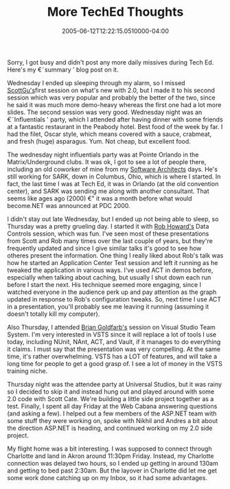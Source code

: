 ﻿---
title: More TechEd Thoughts
date: "2005-06-12T12:22:15.0510000-04:00"
description: Sorry, I got busy and didn't post any more daily missives during
featuredImage: /img/default-post-image.jpg
---

Sorry, I got busy and didn't post any more daily missives during Tech Ed. Here's my €˜summary ' blog post on it.

Wednesday I ended up sleeping through my alarm, so I missed [ScottGu's](http://scottgu.com/)first session on what's new with 2.0, but I made it to his second session which was very popular and probably the better of the two, since he said it was much more demo-heavy whereas the first one had a lot more slides. The second session was very good. Wednesday night was an €˜Influentials ' party, which I attended after having dinner with some friends at a fantastic restaurant in the Peabody hotel. Best food of the week by far. I had the filet, Oscar style, which means covered with a sauce, crabmeat, and fresh (huge) asparagus. Yum. Not cheap, but excellent food.

The wednesday night influentials party was at Pointe Orlando in the Matrix/Underground clubs. It was ok, I got to see a lot of people there, including an old coworker of mine from my [Software Architects](http://sark.com/) days. He's still working for SARK, down in Columbus, Ohio, which is where I started. In fact, the last time I was at Tech Ed, it was in Orlando (at the old convention center), and SARK was sending me along with another consultant. That seems like ages ago (2000) €" it was a month before what would become.NET was announced at PDC 2000.

I didn't stay out late Wednesday, but I ended up not being able to sleep, so Thursday was a pretty grueling day. I started it with [Rob Howard's](http://weblogs.asp.net/rhoward) Data Controls session, which was fun. I've seen most of these presentations from Scott and Rob many times over the last couple of years, but they're frequently updated and since I give similar talks it's good to see how otheres present the information. One thing I really liked about Rob's talk was how he started an Application Center Test session and left it running as he tweaked the application in various ways. I've used ACT in demos before, especially when talking about caching, but usually I shut down each run before I start the next. His technique seemed more engaging, since I watched everyone in the audience perk up and pay attention as the graph updated in response to Rob's configuration tweaks. So, next time I use ACT in a presentation, you'll probably see me leaving it running (assuming it doesn't totally kill my computer).

Also Thursday, I attended [Brian Goldfarb's](http://blogs.msdn.com/bgold) session on Visual Studio Team System. I'm very interested in VSTS since it will replace a lot of tools I use today, including NUnit, NAnt, ACT, and Vault, if it manages to do everything it claims. I must say that the presentation was very compelling. At the same time, it's rather overwhelming. VSTS has a LOT of features, and will take a long time for people to get a good grasp of. I see a lot of money in the VSTS training niche.

Thursday night was the attendee party at Universal Studios, but it was rainy so I decided to skip it and instead hung out and played around with some 2.0 code with Scott Cate. We're building a little side project together as a test. Finally, I spent all day Friday at the Web Cabana answering questions (and asking a few). I helped out a few members of the ASP.NET team with some stuff they were working on, spoke with Nikhil and Andres a bit about the direction ASP.NET is heading, and continued working on my 2.0 side project.

My flight home was a bit interesting. I was supposed to connect through Charlotte and land in Akron around 11:30pm Friday. Instead, my Charlotte connection was delayed two hours, so I ended up getting in around 130am and getting to bed past 2:30am. But the layover in Charlotte did let me get some work done catching up on my Inbox, so it had some advantages.

